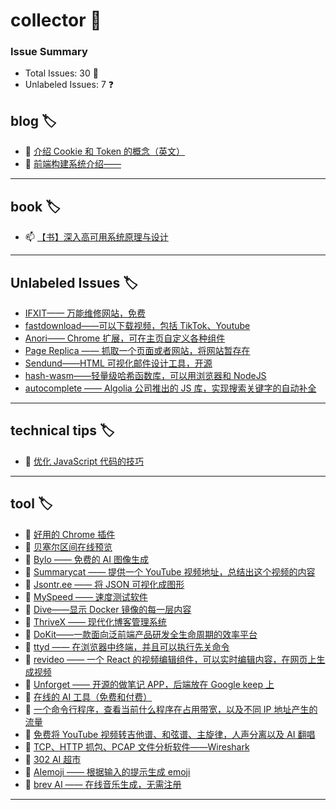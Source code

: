 # collector 📖
### Issue Summary
- Total Issues: 30 📝
- Unlabeled Issues: 7 ❓

## blog 🏷️
- 🍁 [介绍 Cookie 和 Token 的概念（英文）](https://github.com/dengaye/collector/issues/15)
- 🍁 [前端构建系统介绍——](https://github.com/dengaye/collector/issues/13)

---

## book 🏷️
- 📫 [【书】深入高可用系统原理与设计](https://github.com/dengaye/collector/issues/31)

---

## Unlabeled Issues 🏷️
-  [IFXIT—— 万能维修网站，免费](https://github.com/dengaye/collector/issues/34)
-  [fastdownload——可以下载视频，包括 TikTok、Youtube](https://github.com/dengaye/collector/issues/10)
-  [Anori—— Chrome 扩展，可在主页自定义各种组件](https://github.com/dengaye/collector/issues/9)
-  [Page Replica —— 抓取一个页面或者网站，将网站暂存在](https://github.com/dengaye/collector/issues/8)
-  [Sendund——HTML 可视化邮件设计工具，开源](https://github.com/dengaye/collector/issues/7)
-  [hash-wasm——轻量级哈希函数库，可以用浏览器和 NodeJS](https://github.com/dengaye/collector/issues/6)
-  [autocomplete —— Algolia 公司推出的 JS 库，实现搜索关键字的自动补全](https://github.com/dengaye/collector/issues/5)

---

## technical tips 🏷️
- 🍃 [优化 JavaScript 代码的技巧 ](https://github.com/dengaye/collector/issues/23)

---

## tool 🏷️
- 🎅 [好用的 Chrome 插件](https://github.com/dengaye/collector/issues/33)
- 🎅 [贝塞尔区间在线预览](https://github.com/dengaye/collector/issues/32)
- 🎅 [Bylo —— 免费的 AI 图像生成](https://github.com/dengaye/collector/issues/30)
- 🎅 [Summarycat —— 提供一个 YouTube 视频地址，总结出这个视频的内容](https://github.com/dengaye/collector/issues/29)
- 🎅 [Jsontr.ee —— 将 JSON 可视化成图形](https://github.com/dengaye/collector/issues/28)
- 🎅 [MySpeed —— 速度测试软件](https://github.com/dengaye/collector/issues/27)
- 🎅 [Dive——显示 Docker 镜像的每一层内容](https://github.com/dengaye/collector/issues/26)
- 🎅 [ThriveX —— 现代化博客管理系统](https://github.com/dengaye/collector/issues/25)
- 🎅 [DoKit——一款面向泛前端产品研发全生命周期的效率平台](https://github.com/dengaye/collector/issues/24)
- 🎅 [ttyd —— 在浏览器中终端，并且可以执行先关命令](https://github.com/dengaye/collector/issues/22)
- 🎅 [revideo —— 一个 React 的视频编辑组件，可以实时编辑内容，在网页上生成视频](https://github.com/dengaye/collector/issues/21)
- 🎅 [Unforget —— 开源的做笔记 APP，后端放在 Google keep 上](https://github.com/dengaye/collector/issues/20)
- 🎅 [在线的 AI 工具（免费和付费）](https://github.com/dengaye/collector/issues/19)
- 🎅 [一个命令行程序，查看当前什么程序在占用带宽，以及不同 IP 地址产生的流量](https://github.com/dengaye/collector/issues/18)
- 🎅 [免费将 YouTube 视频转吉他谱、和弦谱、主旋律，人声分离以及 AI 翻唱](https://github.com/dengaye/collector/issues/17)
- 🎅 [TCP、HTTP 抓包、PCAP 文件分析软件——Wireshark](https://github.com/dengaye/collector/issues/16)
- 🎅 [302 AI 超市](https://github.com/dengaye/collector/issues/14)
- 🎅 [AIemoji —— 根据输入的提示生成 emoji](https://github.com/dengaye/collector/issues/12)
- 🎅 [brev AI —— 在线音乐生成，无需注册](https://github.com/dengaye/collector/issues/11)

---

